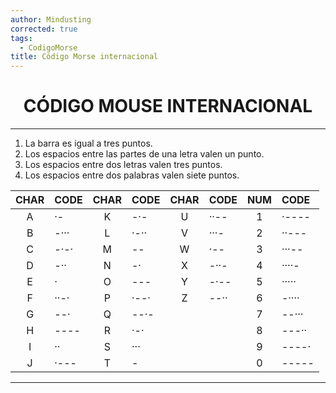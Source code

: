 ```yaml
---
author: Mindusting
corrected: true
tags:
  - CodigoMorse
title: Código Morse internacional
---
```


<h1 style="text-align:center;">CÓDIGO MOUSE INTERNACIONAL</h1>

---

1. La barra es igual a tres puntos.
2. Los espacios entre las partes de una letra valen un punto.
3. Los espacios entre dos letras valen tres puntos.
4. Los espacios entre dos palabras valen siete puntos.

| CHAR | CODE | CHAR | CODE | CHAR | CODE | NUM | CODE  |
|:----:|:-----|:----:|:-----|:----:|:-----|:---:|:------|
|   A  | ·-   |   K  | -·-  |   U  | ··-- |  1  | ·---- |
|   B  | -··· |   L  | ·-·· |   V  | ···- |  2  | ··--- |
|   C  | -·-· |   M  | --   |   W  | ·--  |  3  | ···-- |
|   D  | -··  |   N  | -·   |   X  | -··- |  4  | ····- |
|   E  | ·    |   O  | ---  |   Y  | -·-- |  5  | ····· |
|   F  | ··-· |   P  | ·--· |   Z  | --·· |  6  | -···· |
|   G  | --·  |   Q  | --·- |      |      |  7  | --··· |
|   H  | ---- |   R  | ·-·  |      |      |  8  | ---·· |
|   I  | ··   |   S  | ···  |      |      |  9  | ----· |
|   J  | ·--- |   T  | -    |      |      |  0  | ----- |

---
